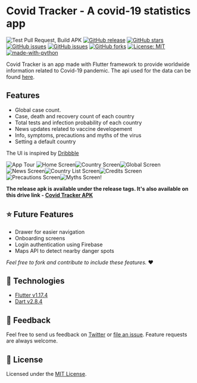 # Covid Tracker - A covid-19 statistics app

![Test Pull Request, Build APK](https://github.com/arafaysaleem/covid_tracker/workflows/Test%20Pull%20Request,%20Build%20APK/badge.svg) [![GitHub release](https://img.shields.io/github/release/arafaysaleem/covid_tracker?color=blue)](https://github.com/arafaysaleem/covid_tracker/releases) [![GitHub stars](https://img.shields.io/github/stars/arafaysaleem/covid_tracker?color=orange)](https://github.com/arafaysaleem/covid_tracker/stargazers) [![GitHub issues](https://img.shields.io/github/issues/arafaysaleem/covid_tracker?color=red)](https://github.com/arafaysaleem/covid_tracker/issues) [![GitHub issues](https://img.shields.io/github/issues-closed/arafaysaleem/covid_tracker?color=brightgreen)](https://github.com/arafaysaleem/covid_tracker/issues?q=is%3Aissue+is%3Aclosed) [![GitHub forks](https://img.shields.io/github/forks/arafaysaleem/covid_tracker?color=yellow)](https://github.com/arafaysaleem/covid_tracker/network) [![License: MIT](https://img.shields.io/github/license/arafaysaleem/covid_tracker)](https://github.com/arafaysaleem/covid_tracker/blob/master/LICENSE) [![made-with-python](https://img.shields.io/badge/Made%20With-Flutter-blue)](https://flutter.dev/)

Covid Tracker is an app made with Flutter framework to provide worldwide information related to Covid-19 pandemic. The api used for the data can be found [here](https://corona.lmao.ninja/docs/).

## Features

  - Global case count.
  - Case, death and recovery count of each country
  - Total tests and infection probability of each country
  - News updates related to vaccine developement
  - Info, symptoms, precautions and myths of the virus
  - Setting a default country

The UI is inspired by [Dribbble](https://dribbble.com/shots/10847147-Coronavirus-Covid-19-Dashboard)

![App Tour](Readme_files/app_tour.gif)
![Home Screen](Readme_files/home_screen.png)![Country Screen](Readme_files/country_screen.png)![Global Screen](Readme_files/global_screen.png)
![News Screen](Readme_files/news_screen.png)![Country List Screen](Readme_files/country_list.png)![Credits Screen](Readme_files/credits_screen.png)
![Precautions Screen](Readme_files/precautions_screen.png)![Myths Screen](Readme_files/myths_screen.png)!

**The release apk is available under the release tags. It's also available on this drive link - [Covid Tracker APK](https://drive.google.com/drive/folders/1xazOX_VaaAPzuccusj-hk0zsPZaomDLc?usp=sharing)**

## ⭐ Future Features

  - Drawer for easier navigation
  - Onboarding screens
  - Login authentication using Firebase
  - Maps API to detect nearby danger spots

*Feel free to fork and contribute to include these features.* ❤︎

## 🚀 Technologies

  - [Flutter v1.17.4](https://storage.googleapis.com/flutter_infra/releases/stable/windows/flutter_windows_1.17.4-stable.zip)
  - [Dart v2.8.4](https://dart.dev/get-dart)

## 🤝 Feedback

Feel free to send us feedback on [Twitter](https://twitter.com/gitpointapp) or [file an issue](https://github.com/arafaysaleem/covid_tracker/issues/new). Feature requests are always welcome.

## 📝 License

Licensed under the [MIT License](./LICENSE).

